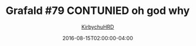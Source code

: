 ---
title: "Grafald #79 CONTUNIED oh god why"
type: "image"
date: 2016-08-15T02:00:00-04:00
draft: false
categories:
- blog
- projects
- grafald
image_path: "../img/2016/79.png"
alt_text: ""
is_subpage: true
author: "[KirbychuHRD](https://cohost.org/KirbychuHRD)"
---